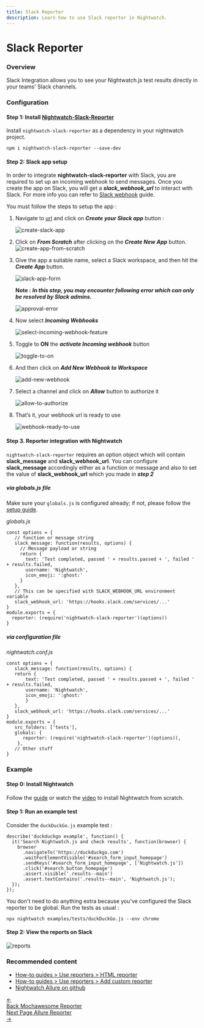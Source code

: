 ```yaml
---
title: Slack Reporter
description: Learn how to use Slack reporter in Nightwatch.
---
```


<div class="page-header"><h1>Slack Reporter</h1></div>

### Overview
Slack Integration allows you to see your Nightwatch.js test results directly in your teams' Slack channels.


### Configuration

#### Step 1: Install [Nightwatch-Slack-Reporter](https://github.com/nightwatchjs-community/nightwatch-slack-reporter)
Install `nightwatch-slack-reporter` as a dependency in your nightwatch project.

<pre class="language-bash"><code class="language-bash">npm i nightwatch-slack-reporter --save-dev</code></pre>


#### Step 2: Slack app setup
In order to integrate **nightwatch-slack-reporter** with Slack, you are required to set up an incoming webhook to send messages. Once you create the app on Slack, you will get a  ***slack_webhook_url*** to interact with Slack. For more info you can refer to [Slack webhook](https://api.slack.com/messaging/webhooks) guide.

You must follow the steps to setup the app :
1. Navigate to [url](https://api.slack.com/messaging/webhooks) and click on ***Create your Slack app*** button :

    ![create-slack-app](https://user-images.githubusercontent.com/94462364/185093088-09d3ea7f-5510-401a-bea3-55a34dc5c732.png)

2. Click on ***From Scratch*** after clicking on the ***Create New App*** button.
    ![create-app-from-scratch](https://user-images.githubusercontent.com/94462364/185093396-77ee541a-1812-4431-8ac8-7ae528d256ae.png)

3. Give the app a suitable name, select a Slack workspace, and then hit the ***Create App*** button.

    ![slack-app-form](https://user-images.githubusercontent.com/94462364/185093668-2ad6d606-c195-43c1-b9fc-bb24dc054fb7.png)

    **Note :** ***In this step, you may encounter following error which can only be resolved by Slack admins.***

    ![approval-error](https://user-images.githubusercontent.com/94462364/185093969-0e4e94d1-3799-4024-920e-85c0d822c48d.png)

4. Now select ***Incoming Webhooks***

    ![select-incoming-webhook-feature](https://user-images.githubusercontent.com/94462364/185094198-6720ffe9-1ad3-400e-9393-1f92b5ec138b.png)

5. Toggle to **ON** the ***activate Incoming webhook*** button

    ![toggle-to-on](https://user-images.githubusercontent.com/94462364/185094564-19ee779c-71da-4f51-89e6-153784365d4c.png)

6. And then click on ***Add New Webhook to Workspace***

    ![add-new-webhook](https://user-images.githubusercontent.com/94462364/185094839-33632aa2-48a1-45ef-8e57-1c0f5a0b70bf.png)

7. Select a channel and click on ***Allow*** button to authorize it 

    ![allow-to-authorize](https://user-images.githubusercontent.com/94462364/185095119-6b89b3c3-8f71-4b16-a808-7a8688e7c4c7.png)

8. That’s it, your webhook url is ready to use 

    ![webhook-ready-to-use](https://user-images.githubusercontent.com/94462364/185095340-71e921e7-8f12-48be-8b91-c0b2f922dfc6.png)


#### Step 3. Reporter integration with Nightwatch
`nightwatch-slack-reporter` requires an option object which will contain **slack_message** and **slack_webhook_url**. You can configure  **slack_message** accordingly either as a function or message and also to set the value of **slack_webhook_url** which you made in ***step 2***

##### via globals.js file 
Make sure your `globals.js` is configured already; if not, please follow the [setup guide](https://nightwatchjs.org/guide/concepts/test-globals.html#external-test-globals).

<div class="sample-test"><i>globals.js</i>
<pre class="line-numbers language-javascript"><code class="language-javascript">const options = {
   // function or message string
   slack_message: function(results, options) {
     // Message payload or string  
     return {
       text: 'Test completed, passed ' + results.passed + ', failed ' + results.failed,
       username: 'Nightwatch',
       icon_emoji: ':ghost:'
     }
   },
   // This can be specified with SLACK_WEBHOOK_URL environment variable
   slack_webhook_url: 'https://hooks.slack.com/services/...'
}
module.exports = {
  reporter: (require('nightwatch-slack-reporter')(options))
}</code></pre></div>

##### via configuration file

<div class="sample-test"><i>nightwatch.conf.js</i>
<pre class="line-numbers language-javascript"><code class="language-javascript">const options = {
   slack_message: function(results, options) {
   return {
       text: 'Test completed, passed ' + results.passed + ', failed ' + results.failed,
       username: 'Nightwatch',
       icon_emoji: ':ghost:'
       }
   },
   slack_webhook_url: 'https://hooks.slack.com/services/...'
}
module.exports = {
   src_folders: ['tests'],
   globals: {
      reporter: (require('nightwatch-slack-reporter')(options)),
    },
   // Other stuff
}</code></pre></div>

### Example
#### Step 0: Install Nightwatch
Follow the [guide](https://nightwatchjs.org/guide/quickstarts/create-and-run-a-nightwatch-test.html#guide-container) or watch the [video](https://www.youtube.com/watch?v=lTLQJ3tD0xc) to install Nightwatch from scratch.

#### Step 1: Run an example test
Consider the `duckDuckGo.js` example test :

<pre class="line-numbers language-javascript"><code class="language-javascript">describe('duckduckgo example', function() {
  it('Search Nightwatch.js and check results', function(browser) {
    browser
      .navigateTo('https://duckduckgo.com')
      .waitForElementVisible('#search_form_input_homepage')
      .sendKeys('#search_form_input_homepage', ['Nightwatch.js'])
      .click('#search_button_homepage')
      .assert.visible('.results--main')
      .assert.textContains('.results--main', 'Nightwatch.js');
  }); 
});
</code></pre>

You don't need to do anything extra because you've configured the Slack reporter to be global. Run the tests as usual :

<pre class="language-bash"><code class="language-bash">npx nightwatch examples/tests/duckDuckGo.js --env chrome</code></pre>


#### Step 2: View the reports on Slack
![reports](https://user-images.githubusercontent.com/94462364/185097245-963261e2-5253-43b5-975f-87a0c06cf1de.png)

### Recommended content
- [How-to guides > Use reporters > HTML reporter](https://nightwatchjs.org/guide/reporters/use-html-reporter.html)
- [How-to guides > Use reporters > Add custom reporter](https://nightwatchjs.org/guide/reporters/create-custom-reporter.html)
- [Nightwatch Allure on github](https://github.com/kushmangal/Nightwatch-Allure-Reporter)

<div class="doc-pagination pt-40">
  <div class="previous">
    <a href="/guide/reporters/use-mochawesome-reporter.html">
      <span>←</span>
        <div class="d-flex flex-column">
          <span class="smallT">Back</span>
          <span class="bigT">Mochawesome Reporter</span>
        </div>
    </a>
  </div>
  <div class="next">
    <a href="/guide/reporters/use-nightwatch-allure-reporter.html">
        <div class="d-flex flex-column">
          <span class="smallT">Next Page</span>
          <span class="bigT">Allure Reporter</span>
        </div>
        <span>→</span>
    </a>
  </div>
</div>
